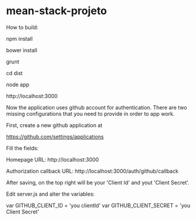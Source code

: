 mean-stack-projeto
==================
How to build:

npm install

bower install

grunt

cd dist

node app

http://localhost:3000


Now the application uses github account for authentication.
There are two missing configurations that you need to provide 
in order to app work.

First, create a new github application at

https://github.com/settings/applications

Fill the fields:

Homepage URL: http://localhost:3000

Authorization callback URL: http://localhost:3000/auth/github/callback

After saving, on the top right will be your 'Client Id' and yout 'Client Secret'.

Edit server.js and alter the variables:

var GITHUB_CLIENT_ID = 'you clientId'
var GITHUB_CLIENT_SECRET = 'you Client Secret'


